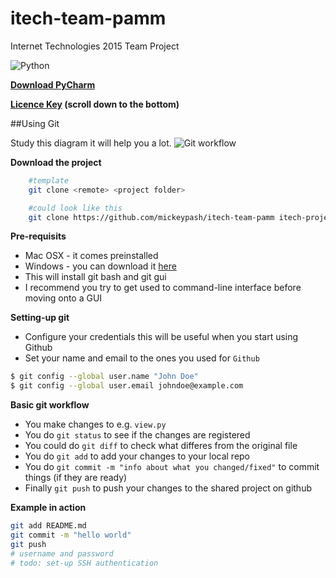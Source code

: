 # itech-team-pamm
Internet Technologies 2015 Team Project

![Python](http://imgs.xkcd.com/comics/python.png)

**[Download PyCharm](https://www.jetbrains.com/pycharm/download/)**

**[Licence Key](http://moodle2.gla.ac.uk/course/view.php?id=2854) (scroll down to the bottom)**

##Using Git

Study this diagram it will help you a lot.
![Git workflow](http://assets.osteele.com/images/2008/git-transport.png)

**Download the project**
```bash
	#template
	git clone <remote> <project folder> 

	#could look like this
	git clone https://github.com/mickeypash/itech-team-pamm itech-project/
```

**Pre-requisits**
+ Mac OSX - it comes preinstalled
+ Windows - you can download it [here](http://git-scm.com/download/win)
+ This will install git bash and git gui
+ I recommend you try to get used to command-line interface before moving onto a GUI

**Setting-up git**
+ Configure your credentials this will be useful when you start using Github
+ Set your name and email to the ones you used for `Github`
```bash
$ git config --global user.name "John Doe"
$ git config --global user.email johndoe@example.com
```

**Basic git workflow**
+ You make changes to e.g. `view.py`
+ You do `git status` to see if the changes are registered
+ You could do `git diff` to check what differes from the original file
+ You do `git add` to add your changes to your local repo
+ You do `git commit -m "info about what you changed/fixed"` to commit things (if they are ready)
+ Finally `git push` to push your changes to the shared project on github

**Example in action**
```bash
git add README.md
git commit -m "hello world"
git push
# username and password
# todo: set-up SSH authentication
```

